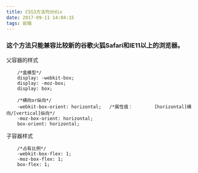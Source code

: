 ```yaml
---
title: CSS3方法均分div
date: 2017-09-11 14:04:15
tags: 前端
---
```

### 这个方法只能兼容比较新的谷歌火狐Safari和IE11以上的浏览器。

父容器的样式

    	/*盒模型*/
		display: -webkit-box;
		display: -moz-box;
		display: box;

		/*横向or纵向*/
		-webkit-box-orient: horizontal;   /*属性值：		[horizontal]横向/[vertical]纵向*/
		-moz-box-orient: horizontal;
		box-orient: horizontal;
		
子容器样式
    	
    	/*占有比例*/
		-webkit-box-flex: 1;
		-moz-box-flex: 1;
		box-flex: 1;